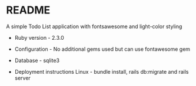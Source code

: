 # README

A simple Todo List application with fontsawesome and light-color styling


* Ruby version - 2.3.0

* Configuration - No additional gems used but can use fontawesome gem

* Database - sqlite3

* Deployment instructions Linux - bundle install, rails db:migrate and rails server
